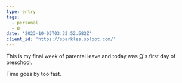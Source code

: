 ```yaml
---
type: entry
tags:
  - personal
  - O
date: '2023-10-03T03:32:52.582Z'
client_id: 'https://sparkles.sploot.com/'
---
```

This is my final week of parental leave and today was [O](/tags/o)'s first day of preschool.

Time goes by too fast.
